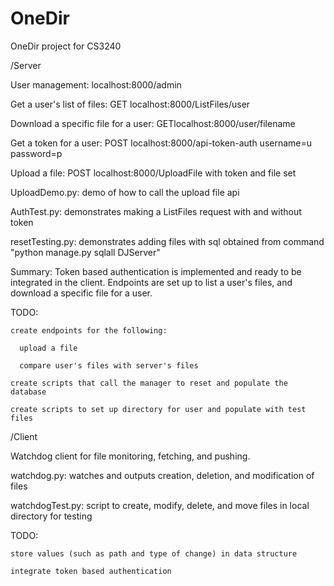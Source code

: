 OneDir
======

OneDir project for CS3240

/Server

  User management: localhost:8000/admin
  
  Get a user's list of files: GET localhost:8000/ListFiles/user
  
  Download a specific file for a user: GETlocalhost:8000/user/filename
  
  Get a token for a user:  POST localhost:8000/api-token-auth username=u password=p
  
  Upload a file: POST localhost:8000/UploadFile with token and file set
  
  UploadDemo.py:  demo of how to call the upload file api
  
  AuthTest.py: demonstrates making a ListFiles request with and without token

  resetTesting.py: demonstrates adding files with sql obtained from command "python manage.py sqlall DJServer"

  
  Summary:  Token based authentication is implemented and ready to be integrated in the client.  Endpoints are set up to list a user's files, and download a specific file for a user.
  
  TODO: 
  
    create endpoints for the following:
    
      upload a file
      
      compare user's files with server's files
      
    create scripts that call the manager to reset and populate the database
    
    create scripts to set up directory for user and populate with test files
    
      
  
/Client

  Watchdog client for file monitoring, fetching, and pushing.

  watchdog.py: watches and outputs creation, deletion, and modification of files

  watchdogTest.py: script to create, modify, delete, and move files in local directory for testing

  TODO:

    store values (such as path and type of change) in data structure

    integrate token based authentication
